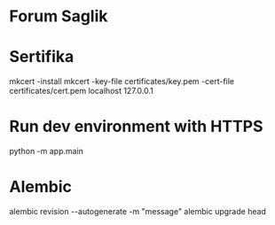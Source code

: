 # Forum Saglik

# Sertifika

mkcert -install
mkcert -key-file certificates/key.pem -cert-file certificates/cert.pem localhost 127.0.0.1

# Run dev environment with HTTPS

python -m app.main

# Alembic

alembic revision --autogenerate -m "message"
alembic upgrade head
